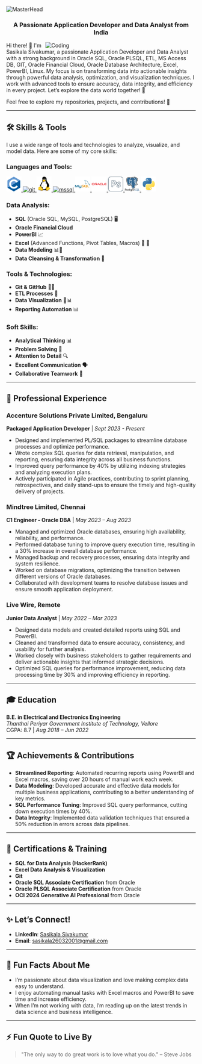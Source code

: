 ![MasterHead](https://t3.ftcdn.net/jpg/07/11/26/60/360_F_711266053_vk4mgNhKyUXqFgxEuQ8xOQkKQ03fg7Vj.jpg)
<h3 align="center">A Passionate Application Developer and Data Analyst from India </h3>
<img align="right" alt="Coding" width="400" src="https://cdni.iconscout.com/illustration/premium/thumb/female-developer-working-on-data-analytics-illustration-download-in-svg-png-gif-file-formats--logo-programming-analysis-program-code-technology-pack-business-illustrations-5805788.png">



Hi there! 👋 I'm Sasikala Sivakumar, a passionate Application Developer and Data Analyst with a strong background in Oracle SQL, Oracle PLSQL, ETL, MS Access DB, GIT, Oracle Financial Cloud, Oracle Database Architecture, Excel, PowerBI, Linux. My focus is on transforming data into actionable insights through powerful data analysis, optimization, and visualization techniques. I work with advanced tools to ensure accuracy, data integrity, and efficiency in every project. Let’s explore the data world together! 🚀

Feel free to explore my repositories, projects, and contributions! 🌟

---

## 🛠️ Skills & Tools

I use a wide range of tools and technologies to analyze, visualize, and model data. Here are some of my core skills:


<h3 align="left">Languages and Tools:</h3>
<p align="left"> <a href="https://www.cprogramming.com/" target="_blank" rel="noreferrer"> <img src="https://raw.githubusercontent.com/devicons/devicon/master/icons/c/c-original.svg" alt="c" width="40" height="40"/> </a> <a href="https://git-scm.com/" target="_blank" rel="noreferrer"> <img src="https://www.vectorlogo.zone/logos/git-scm/git-scm-icon.svg" alt="git" width="40" height="40"/> </a> <a href="https://www.linux.org/" target="_blank" rel="noreferrer"> <img src="https://raw.githubusercontent.com/devicons/devicon/master/icons/linux/linux-original.svg" alt="linux" width="40" height="40"/> </a> <a href="https://www.microsoft.com/en-us/sql-server" target="_blank" rel="noreferrer"> <img src="https://www.svgrepo.com/show/303229/microsoft-sql-server-logo.svg" alt="mssql" width="40" height="40"/> </a> <a href="https://www.mysql.com/" target="_blank" rel="noreferrer"> <img src="https://raw.githubusercontent.com/devicons/devicon/master/icons/mysql/mysql-original-wordmark.svg" alt="mysql" width="40" height="40"/> </a> <a href="https://www.oracle.com/" target="_blank" rel="noreferrer"> <img src="https://raw.githubusercontent.com/devicons/devicon/master/icons/oracle/oracle-original.svg" alt="oracle" width="40" height="40"/> </a> <a href="https://www.photoshop.com/en" target="_blank" rel="noreferrer"> <img src="https://raw.githubusercontent.com/devicons/devicon/master/icons/photoshop/photoshop-line.svg" alt="photoshop" width="40" height="40"/> </a> <a href="https://www.postgresql.org" target="_blank" rel="noreferrer"> <img src="https://raw.githubusercontent.com/devicons/devicon/master/icons/postgresql/postgresql-original-wordmark.svg" alt="postgresql" width="40" height="40"/> </a> <a href="https://www.python.org" target="_blank" rel="noreferrer"> <img src="https://raw.githubusercontent.com/devicons/devicon/master/icons/python/python-original.svg" alt="python" width="40" height="40"/> </a> </p>



### Data Analysis:
- **SQL** (Oracle SQL, MySQL, PostgreSQL) 🖥️
- **Oracle Financial Cloud**   
- **PowerBI** 📈  
- **Excel** (Advanced Functions, Pivot Tables, Macros) 📑 🔧  
- **Data Modeling** 📊📐  
- **Data Cleansing & Transformation** 🧹

### Tools & Technologies:
- **Git & GitHub** 🧑‍💻   
- **ETL Processes** 🔄  
- **Data Visualization** 🎨📊  
- **Reporting Automation** 📊

### Soft Skills:
- **Analytical Thinking** 📊
- **Problem Solving** 🧠
- **Attention to Detail** 🔍
- **Excellent Communication** 🗣️
- **Collaborative Teamwork** 🤝

---

## 💼 Professional Experience

### Accenture Solutions Private Limited, Bengaluru
**Packaged Application Developer** | _Sept 2023 - Present_
- Designed and implemented PL/SQL packages to streamline database processes and optimize performance.
- Wrote complex SQL queries for data retrieval, manipulation, and reporting, ensuring data integrity across all business functions.
- Improved query performance by 40% by utilizing indexing strategies and analyzing execution plans.
- Actively participated in Agile practices, contributing to sprint planning, retrospectives, and daily stand-ups to ensure the timely and high-quality delivery of projects.

### Mindtree Limited, Chennai
**C1 Engineer - Oracle DBA** | _May 2023 – Aug 2023_
- Managed and optimized Oracle databases, ensuring high availability, reliability, and performance.
- Performed database tuning to improve query execution time, resulting in a 30% increase in overall database performance.
- Managed backup and recovery processes, ensuring data integrity and system resilience.
- Worked on database migrations, optimizing the transition between different versions of Oracle databases.
- Collaborated with development teams to resolve database issues and ensure smooth application deployment.

### Live Wire, Remote
**Junior Data Analyst** | _May 2022 – Mar 2023_
- Designed data models and created detailed reports using SQL and PowerBI.
- Cleaned and transformed data to ensure accuracy, consistency, and usability for further analysis.
- Worked closely with business stakeholders to gather requirements and deliver actionable insights that informed strategic decisions.
- Optimized SQL queries for performance improvement, reducing data processing time by 30% and improving efficiency in reporting.

---

## 🎓 Education

**B.E. in Electrical and Electronics Engineering**  
_Thanthai Periyar Government Institute of Technology, Vellore_  
CGPA: 8.7 | _Aug 2018 – Jun 2022_

---

## 🏆 Achievements & Contributions

- **Streamlined Reporting**: Automated recurring reports using PowerBI and Excel macros, saving over 20 hours of manual work each week.
- **Data Modeling**: Developed accurate and effective data models for multiple business applications, contributing to a better understanding of key metrics.
- **SQL Performance Tuning**: Improved SQL query performance, cutting down execution times by 40%.
- **Data Integrity**: Implemented data validation techniques that ensured a 50% reduction in errors across data pipelines.

---

## 🏅 Certifications & Training

- **SQL for Data Analysis (HackerRank)**
- **Excel Data Analysis & Visualization**
- **Git**
- **Oracle SQL Associate Certification** from Oracle
- **Oracle PLSQL Associate Certification** from Oracle
- **OCI 2024 Generative AI Professional** from Oracle

---

## ✨ Let’s Connect!

- **LinkedIn**: [Sasikala Sivakumar](https://www.linkedin.com/in/sasikala-sivakumar/)
- **Email**: sasikala26032001@gmail.com

---

## 📜 Fun Facts About Me

- I’m passionate about data visualization and love making complex data easy to understand.
- I enjoy automating manual tasks with Excel macros and PowerBI to save time and increase efficiency.
- When I’m not working with data, I’m reading up on the latest trends in data science and business intelligence.

---

## ⚡ Fun Quote to Live By

> "The only way to do great work is to love what you do." – Steve Jobs
